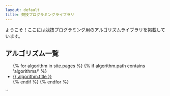 ```yaml
---
layout: default
title: 競技プログラミングライブラリ
---
```


ようこそ！ここには競技プログラミング用のアルゴリズムライブラリを掲載しています。

## アルゴリズム一覧

<ul>
  {% for algorithm in site.pages %}
    {% if algorithm.path contains 'algorithms/' %}
      <li><a href="{{ site.baseurl }}{{ algorithm.url }}">{{ algorithm.title }}</a></li>
    {% endif %}
  {% endfor %}
</ul>

``
